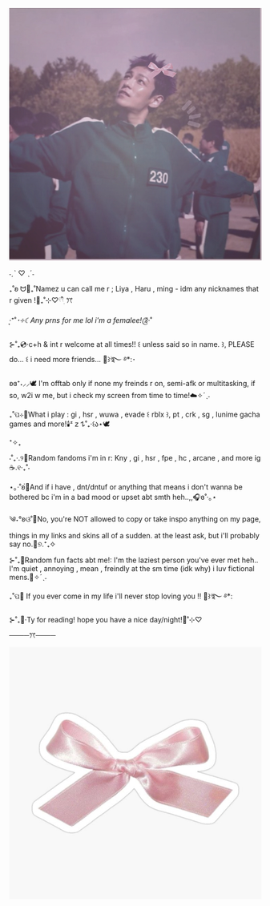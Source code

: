 ![image alt](https://github.com/Fre4ky-m0ment/Fre4ky-m0ment/blob/main/Untitled%20Project(2).jpg?raw=true) 

˗ˏˋ ♡ ˎˊ˗

₊˚ʚ ᗢ🫧₊˚Namez u can call me r ; Liya , Haru , ming - idm any nicknames that r given !🦢₊˚⊹♡𓍢𓍢ִ໋ ꔫ

‧͙⁺˚*･༓☾Any prns for me lol i'm a femalee!༊*·˚

⊱˚₊💿‧c+h & int r welcome at all times!! ꒰ unless said so in name. ꒱, PLEASE do... ꒰ i need more friends... 🤍꒱ؘ࿐ ࿔*:･

ʚɞ⁺˖⸝⸝🕊️ I'm offtab only if none my freinds r on, semi-afk or multitasking, if so, w2i w me, but i check my screen from time to time!☁️✧ˊˎ˗

₊˚ପ⊹🐇What i play : gi , hsr , wuwa , evade ꒰ rblx ꒱, pt , crk , sg , lunime gacha games and more!🕯️ᶻ 𝗓 𐰁˚₊‧꒰ა⋆🕊

⁺✧₊

⋅˚₊‧.୨🧷Random fandoms i'm in r: Kny , gi , hsr , fpe , hc , arcane , and more ig ☕.୧‧₊˚⋅

⋆｡‧˚ʚ๋🍥And if i have , dnt/dntuf or anything that means i don't wanna be bothered bc i'm in a bad mood or upset abt smth heh..,,🎧ɞ˚‧｡⋆

༄˖°ʚଓ˚🍦No, you're NOT allowed to copy or take inspo anything on my page, things in my links and skins all of a sudden. at the least ask, but i'll probably say no.🦪୭.⁺₊✧

⊱˚₊🌼Random fun facts abt me!: I'm the laziest person you've ever met heh.. I'm quiet , annoying , mean , freindly at the sm time (idk why) i luv fictional mens.💭✧ˊˎ˗

₊˚ପ💌 If you ever come in my life i'll never stop loving you !! 🍰꒱ؘ࿐ ࿔*:

⊱˚₊📃‧Ty for reading! hope you have a nice day/night!🍙˚⊹♡

────ꔫ────

![image alt](https://github.com/Fre4ky-m0ment/Fre4ky-m0ment/blob/main/_Pink%20Bow%20INS%20Coquette%20Sticker_%20Sticker%20for%20Sale%20by%20MollyElynDesign.jpeg?raw=true)
